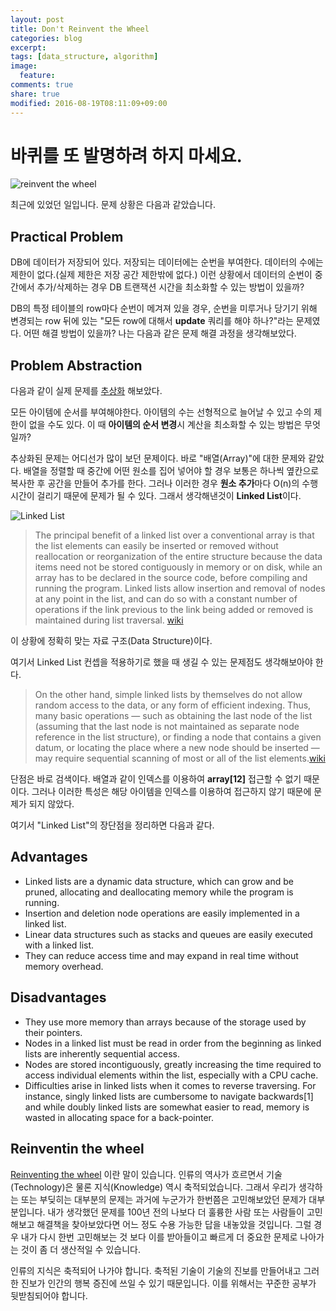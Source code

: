 ```yaml
---
layout: post
title: Don't Reinvent the Wheel
categories: blog
excerpt:
tags: [data_structure, algorithm]
image:
  feature:
comments: true
share: true
modified: 2016-08-19T08:11:09+09:00
---
```


# 바퀴를 또 발명하려 하지 마세요.

![reinvent the wheel](http://www.scotthoward.me/wp-content/uploads/2016/02/q.png)

최근에 있었던 일입니다. 문제 상황은 다음과 같았습니다.

## Practical Problem
DB에 데이터가 저장되어 있다. 저장되는 데이터에는 순번을 부여한다. 데이터의 수에는 제한이 없다.(실제 제한은 저장 공간 제한밖에 없다.) 이런 상황에서 데이터의 순번이 중간에서 추가/삭제하는 경우 DB 트랜잭션 시간을 최소화할 수 있는 방법이 있을까?

DB의 특정 테이블의 row마다 순번이 메겨져 있을 경우, 순번을 미루거나 당기기 위해 변경되는 row 뒤에 있는 "모든 row에 대해서 **update** 쿼리를 해야 하나?"라는 문제였다. 어떤 해결 방법이 있을까? 나는 다음과 같은 문제 해결 과정을 생각해보았다.


## Problem Abstraction
다음과 같이 실제 문제를 [추상화](https://ko.wikipedia.org/wiki/%EC%B6%94%EC%83%81%ED%99%94_(%EC%BB%B4%ED%93%A8%ED%84%B0_%EA%B3%BC%ED%95%99)) 해보았다.

모든 아이템에 순서를 부여해야한다. 아이템의 수는 선형적으로 늘어날 수 있고 수의 제한이 없을 수도 있다. 이 때 **아이템의 순서 변경**시 계산을 최소화할 수 있는 방법은 무엇일까?

추상화된 문제는 어디선가 많이 보던 문제이다. 바로 "배열(Array)"에 대한 문제와 같았다. 배열을 정렬할 때 중간에 어떤 원소를 집어 넣어야 할 경우 보통은 하나씩 옆칸으로 복사한 후 공간을 만들어 추가를 한다. 그러나 이러한 경우 **원소 추가**마다 O(n)의 수행 시간이 걸리기 때문에 문제가 될 수 있다. 그래서 생각해낸것이 **Linked List**이다.

![Linked List](http://people.engr.ncsu.edu/efg/210/s99/Notes/LLdefs.gif)


> The principal benefit of a linked list over a conventional array is that the list elements can easily be inserted or removed without reallocation or reorganization of the entire structure because the data items need not be stored contiguously in memory or on disk, while an array has to be declared in the source code, before compiling and running the program. Linked lists allow insertion and removal of nodes at any point in the list, and can do so with a constant number of operations if the link previous to the link being added or removed is maintained during list traversal.
[wiki](https://en.wikipedia.org/wiki/Linked_list)

이 상황에 정확히 맞는 자료 구조(Data Structure)이다.

여기서 Linked List 컨셉을 적용하기로 했을 때 생길 수 있는 문제점도 생각해보아야 한다.

> On the other hand, simple linked lists by themselves do not allow random access to the data, or any form of efficient indexing. Thus, many basic operations — such as obtaining the last node of the list (assuming that the last node is not maintained as separate node reference in the list structure), or finding a node that contains a given datum, or locating the place where a new node should be inserted — may require sequential scanning of most or all of the list elements.[wiki](https://en.wikipedia.org/wiki/Linked_list)

단점은 바로 검색이다. 배열과 같이 인덱스를 이용하여 **array[12]** 접근할 수 없기 때문이다. 그러나 이러한 특성은 해당 아이템을 인덱스를 이용하여 접근하지 않기 때문에 문제가 되지 않았다.

여기서 "Linked List"의 장단점을 정리하면 다음과 같다.

## Advantages
- Linked lists are a dynamic data structure, which can grow and be pruned, allocating and deallocating memory while the program is running.
- Insertion and deletion node operations are easily implemented in a linked list.
- Linear data structures such as stacks and queues are easily executed with a linked list.
- They can reduce access time and may expand in real time without memory overhead.

## Disadvantages
- They use more memory than arrays because of the storage used by their pointers.
- Nodes in a linked list must be read in order from the beginning as linked lists are inherently sequential access.
- Nodes are stored incontiguously, greatly increasing the time required to access individual elements within the list, especially with a CPU cache.
- Difficulties arise in linked lists when it comes to reverse traversing. For instance, singly linked lists are cumbersome to navigate backwards[1] and while doubly linked lists are somewhat easier to read, memory is wasted in allocating space for a back-pointer.


## Reinventin the wheel 

[Reinventing the wheel](https://en.wikipedia.org/wiki/Reinventing_the_wheel) 이란 말이 있습니다. 인류의 역사가 흐르면서 기술(Technology)은 물론 지식(Knowledge) 역시 축적되었습니다. 그래서 우리가 생각하는 또는 부딪히는 대부분의 문제는 과거에 누군가가 한번쯤은 고민해보았던 문제가 대부분입니다. 내가 생각했던 문제를 100년 전의 나보다 더 훌륭한 사람 또는 사람들이 고민해보고 해결책을 찾아보았다면 어느 정도 수용 가능한 답을 내놓았을 것입니다. 그럴 경우 내가 다시 한번 고민해보는 것 보다 이를 받아들이고 빠르게 더 중요한 문제로 나아가는 것이 좀 더 생산적일 수 있습니다.

인류의 지식은 축적되어 나가야 합니다. 축적된 기술이 기술의 진보를 만들어내고 그러한 진보가 인간의 행복 증진에 쓰일 수 있기 때문입니다. 이를 위해서는 꾸준한 공부가 뒷받침되어야 합니다.
